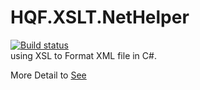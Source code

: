 # HQF.XSLT.NetHelper
[![Build status](https://ci.appveyor.com/api/projects/status/24holjs9brna2q6s?svg=true)](https://ci.appveyor.com/project/huoxudong125/hqf-xslt-nethelper)   
using XSL to Format XML file in C#.   

More Detail to [See](HQF.XSLT.NetHelper.Shell/Readme.md)   
